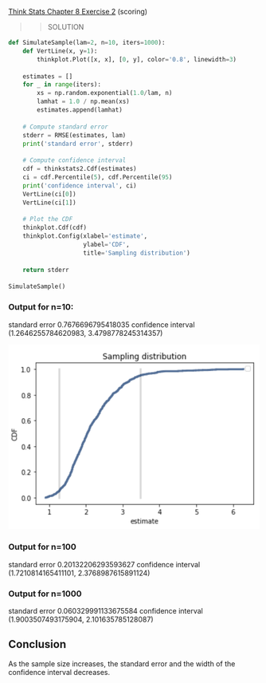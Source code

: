 [Think Stats Chapter 8 Exercise 2](http://greenteapress.com/thinkstats2/html/thinkstats2009.html#toc77) (scoring)

>> SOLUTION

```python
def SimulateSample(lam=2, n=10, iters=1000):
    def VertLine(x, y=1):
        thinkplot.Plot([x, x], [0, y], color='0.8', linewidth=3)

    estimates = []
    for _ in range(iters):
        xs = np.random.exponential(1.0/lam, n)
        lamhat = 1.0 / np.mean(xs)
        estimates.append(lamhat)
        
    # Compute standard error
    stderr = RMSE(estimates, lam)
    print('standard error', stderr)
    
    # Compute confidence interval
    cdf = thinkstats2.Cdf(estimates)
    ci = cdf.Percentile(5), cdf.Percentile(95)
    print('confidence interval', ci)
    VertLine(ci[0])
    VertLine(ci[1])

    # Plot the CDF
    thinkplot.Cdf(cdf)
    thinkplot.Config(xlabel='estimate',
                     ylabel='CDF',
                     title='Sampling distribution')

    return stderr

SimulateSample()
```
### Output for n=10: 
standard error 0.7676696795418035
confidence interval (1.2646255784620983, 3.4798778245314357)

![CDF plot](sampling.png)

### Output for n=100
standard error 0.20132206293593627
confidence interval (1.7210814165411101, 2.3768987615891124)

### Output for n=1000
standard error 0.060329991133675584
confidence interval (1.9003507493175904, 2.101635785128087)

## Conclusion
As the sample size increases, the standard error and the width of the confidence interval decreases. 
